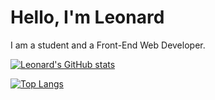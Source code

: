 # Hello, I'm Leonard

I am a student and a Front-End Web Developer.

[![Leonard's GitHub stats](https://github-readme-stats.vercel.app/api?username=leonardporteria)](https://github.com/anuraghazra/github-readme-stats)


[![Top Langs](https://github-readme-stats.vercel.app/api/top-langs/?username=leonardporteria)](https://github.com/anuraghazra/github-readme-stats)
